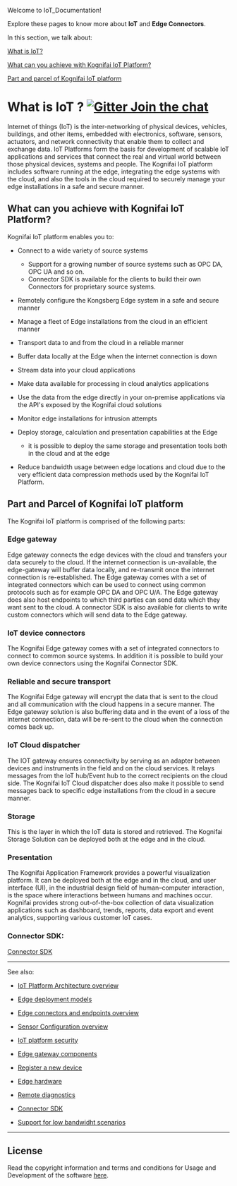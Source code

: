 Welcome to IoT_Documentation! 

Explore these pages to know more about **IoT** and **Edge Connectors**. 


In this section, we talk about:

[What is IoT?](IoT#what-is-iot-----)

[What can you achieve with Kognifai IoT Platform?](https://github.com/kognifai/IoT#what-can-you-achieve-with-kognifai-iot-platform)

[Part and parcel of Kognifai IoT platform](https://github.com/kognifai/IoT#part-and-parcel-of-kognifai-iot-platform) 



# What is IoT ?    [![Gitter Join the chat](https://badges.gitter.im/Join%20Chat.svg)](https://gitter.im/kognifai/Lobby)

Internet of things (IoT) is the inter-networking of physical devices, vehicles, buildings, and other items, embedded with electronics, software, sensors, actuators, and network connectivity that enable them to collect and exchange data. IoT Platforms form the basis for development of scalable IoT applications and services that connect the real and virtual world between those physical devices, systems and people. The Kognifai IoT platform includes  software running at the edge, integrating the edge systems with the cloud, and also the tools in the cloud required to securely manage your edge installations in a safe and secure manner.

## What can you achieve with Kognifai IoT Platform?

Kognifai IoT platform enables you to:

- Connect to a wide variety of source systems
    - Support for a growing number of source systems such as OPC DA, OPC UA and so on.
    - Connector SDK is available for the clients to build their own Connectors for proprietary source systems.

- Remotely configure the Kongsberg Edge system in a safe and secure manner
- Manage a fleet of Edge installations from the cloud in an efficient manner
- Transport data to and from the cloud in a reliable manner
- Buffer data locally at the Edge when the internet connection is down
- Stream data into your cloud applications 
- Make data available for processing in cloud analytics applications
- Use the data from the edge directly in your on-premise applications via the API's exposed by the Kognifai cloud solutions
- Monitor edge installations for intrusion attempts
- Deploy storage, calculation and presentation capabilities at the Edge
    - it is possible to deploy the same storage and presentation tools both in the cloud and at the edge
- Reduce bandwidth usage between edge locations and cloud due to the very efficient data compression methods used by the Kognifai IoT Platform.

## Part and Parcel of Kognifai IoT platform

The Kognifai IoT platform is comprised of the following parts:

### Edge gateway
Edge gateway connects the edge devices with the cloud and transfers your data securely to the cloud. If the internet connection is un-available, the edge-gateway will buffer data locally, and re-transmit once the internet connection is re-established. The Edge gateway comes with a set of integrated connectors which can be used to connect using common protocols such as for example OPC DA and OPC U/A.  The Edge gateway does also host endpoints to which third parties can send data which they want sent to the cloud. A connector SDK is also available for clients to write custom connectors which will send data to the Edge gateway.

### IoT device connectors
The Kognifai Edge gateway comes with a set of integrated connectors to connect to common source systems. In addition it is possible to build your own device connectors using the Kognifai Connector SDK. 

### Reliable and secure transport
The Kognifai Edge gateway will encrypt the data that is sent to the cloud and all communication with the cloud happens in a secure manner. The Edge gateway solution is also buffering data and in the event of a loss of the internet connection, data will be re-sent to the cloud when the connection comes back up. 


### IoT Cloud dispatcher
The IOT gateway ensures connectivity by serving as an adapter between devices and instruments in the field and on the cloud services. It relays messages from the IoT hub/Event hub to the correct recipients on the cloud side. The Kognifai IoT Cloud dispatcher does also make it possible to send messages back to specific edge installations from the cloud in a secure manner.

### Storage
This is the layer in which the IoT data is stored and retrieved. The Kognifai Storage Solution can be deployed both at the edge and in the cloud. 

### Presentation
The Kognifai Application Framework provides a powerful visualization platform. It can be deployed both at the edge and in the cloud, and user interface (UI), in the industrial design field of human–computer interaction, is the space where interactions between humans and machines occur. Kognifai provides strong out-of-the-box collection of data visualization applications such as dashboard, trends, reports, data export and event analytics, supporting various customer IoT cases.

### Connector SDK:
[Connector SDK](https://github.com/kognifai/IoT/blob/master/SDK%20Documentation/Kognifai%20Connector%20SDK%20Overview.md)




--------------------------------------------------------------------------------------------------------------------------
See also:
- [IoT Platform Architecture overview](https://github.com/kognifai/IoT/blob/master/IoT%20Documentation/Overview%20-%20IoT%20Platform%20Architecture%20Overview.md)
- [Edge deployment models](https://github.com/kognifai/IoT/blob/master/IoT%20Documentation/Overview%20-%20Edge%20Deployment%20Models.md)
- [Edge connectors and endpoints overview](https://github.com/kognifai/IoT/blob/master/IoT%20Documentation/Overview%20%20Connectors%20and%20Endpoints%20.md)
- [Sensor Configuration overview](https://github.com/kognifai/IoT/blob/master/IoT%20Documentation/Overview%20-%20Sensor%20Configuration%20Overview.md)

- [IoT platform security](https://github.com/kognifai/IoT/blob/master/IoT%20Documentation/Overview%20-%20Security.md)
- [Edge gateway components](https://github.com/kognifai/IoT/blob/master/IoT%20Documentation/Edge%20Gateway%20Components.md)
- [Register a new device](https://github.com/kognifai/IoT/blob/master/IoT%20Documentation/Deploy-%20register%20a%20new%20edge%20device.md)
- [Edge hardware](https://github.com/kognifai/IoT/blob/master/IoT%20Documentation/Edge%20Hardware.md)
- [Remote diagnostics](https://github.com/kognifai/IoT/blob/master/IoT%20Documentation/Remote%20Diagnostics.md)
- [Connector SDK](https://github.com/kognifai/IoT/blob/master/SDK%20Documentation/Kognifai%20Connector%20SDK%20Overview.md)
- [Support for low bandwidht scenarios](https://github.com/kognifai/IoT/blob/master/IoT%20Documentation/Support%20for%20low%20bandwidth%20scenarios.md)
--------------------------------------------------------------------------------------------------------------------------






## License
Read the copyright information and terms and conditions for Usage and Development of the software [here](https://github.com/kognifai/Kognifai/blob/master/License.md#copyright--year-kongsberg-digital-as).



